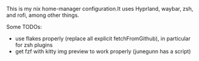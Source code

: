This is my nix home-manager configuration.It uses Hyprland, waybar, zsh, and rofi, among
other things.

Some TODOs:
- use flakes properly (replace all explicit fetchFromGithub), in particular for zsh plugins
- get fzf with kitty img preview to work properly (junegunn has a script)
